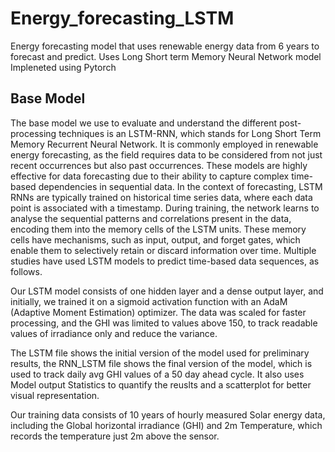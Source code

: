 # Energy_forecasting_LSTM

Energy forecasting model that uses renewable energy data from 6 years to forecast and predict. 
Uses Long Short term Memory Neural Network model
Impleneted using Pytorch

## Base Model
The base model we use to evaluate and understand the different post-processing techniques is an LSTM-RNN, which stands for Long Short Term Memory Recurrent Neural Network. It is commonly employed in renewable energy forecasting, as the field requires data to be considered from not just recent occurrences but also past occurrences. 
These models are highly effective for data forecasting due to their ability to capture complex time-based dependencies in sequential data. In the context of forecasting, LSTM RNNs are typically trained on historical time series data, where each data point is associated with a timestamp. During training, the network learns to analyse the sequential patterns and correlations present in the data, encoding them into the memory cells of the LSTM units. These memory cells have mechanisms, such as input, output, and forget gates, which enable them to selectively retain or discard information over time. Multiple studies have used LSTM models to predict time-based data sequences, as follows. 

Our LSTM model consists of one hidden layer and a dense output layer, and initially, we trained it on a sigmoid activation function with an AdaM (Adaptive Moment Estimation) optimizer. The data was scaled for faster processing, and the GHI was limited to values above 150,  to track readable values of irradiance only and reduce the variance. 

The LSTM file shows the initial version of the model used for preliminary results, the RNN_LSTM file shows the final version of the model, which is used to track daily avg GHI values of a 50 day ahead cycle. It also uses Model output Statistics to quantify the reuslts and a scatterplot for better visual representation. 

Our training data consists of 10 years of hourly measured Solar energy data, including the Global horizontal irradiance (GHI) and 2m Temperature, which records the temperature just 2m above the sensor. 



